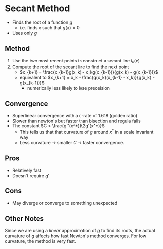 # Secant Method

- Finds the root of a function $g$ 
    - i.e. finds $x$ such that $g(x) = 0$
- Uses only $g$

## Method

1. Use the two most recent points to construct a secant line $l_k(x)$
2. Compute the root of the secant line to find the next point
    - $x_{k+1} = \frac{x_{k-1}g(x_k) - x_kg(x_{k-1})}{g(x_k) - g(x_{k-1})}$
    - equivalent to $x_{k+1} = x_k - \frac{g(x_k)(x_{k-1} - x_k)}{g(x_k) - g(x_{k-1})}$
        - numerically less likely to lose preceision

## Convergence 

- Superlinear convergence with a q-rate of 1.618 (golden ratio)
- Slower than newton's but faster than bisection and regula falls
- The constant $C > \frac{g''(x^*)}{2g'(x^*)}$
    - This tells us that that curvature of $g$ around $x^*$ in a scale invariant way 
    - Less curvature -> smaller $C$ -> faster convergence.

## Pros

- Relatively fast
- Doesn't require $g'$

## Cons

- May diverge or converge to something unexpected

## Other Notes

Since we are using a *linear* approximation of $g$ to find its roots, the actual curvature of $g$ affects how fast Newton's method converges. For low curvature, the method is very fast. 



